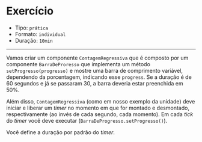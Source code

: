 # Exercício

* Tipo: `prática`
* Formato: `individual`
* Duração: `10min`

***

Vamos criar um componente `ContagemRegressiva` que é composto por um componente `BarraDeProresso` que implementa um método `setProgresso(progresso)` e mostre uma barra de comprimento variável, dependendo da porcentagem, indicando esse `progress`. Se a duração é de 60 segundos e já se passaram 30, a barra deveria estar preenchida em 50%.

Além disso, `ContagemRegressiva` (como em nosso exemplo da unidade) deve iniciar e liberar um _timer_ no momento em que for montado e desmontado, respectivamente (ao invés de cada segundo, cada momento). Em cada _tick_ do _timer_ você deve executar (`BarraDeProgresso.setProgresso()`).

Você define a duração por padrão do _timer_.
